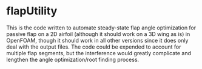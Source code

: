 # flapUtility
This is the code written to automate steady-state flap angle optimization for passive flap on a 2D airfoil (although it should work on a 3D wing as is) in OpenFOAM, though it should work in all other versions since it does only deal with the output files. The code could be expended to account for multiple flap segments, but the interference would greatly complicate and lengthen the angle optimization/root finding process. 
